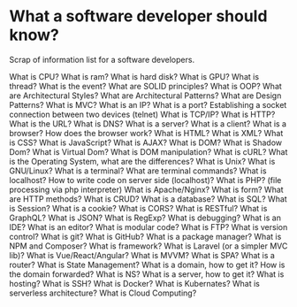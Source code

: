 # What a software developer should know?

Scrap of information list for a software developers.

What is CPU?
What is ram?
What is hard disk?
What is GPU?
What is thread?
What is the event?
What are SOLID principles?
What is OOP?
What are Architectural Styles?
What are Architectural Patterns?
What are Design Patterns?
What is MVC?
What is an IP?
What is a port?
Establishing a socket connection between two devices (telnet)
What is TCP/IP?
What is HTTP?
What is the URL?
What is DNS?
What is a server?
What is a client?
What is a browser?
How does the browser work?
What is HTML?
What is XML?
What is CSS?
What is JavaScript?
What is AJAX?
What is DOM?
What is Shadow Dom?
What is Virtual Dom?
What is DOM manipulation?
What is cURL?
What is the Operating System, what are the differences?
What is Unix?
What is GNU/Linux?
What is a terminal?
What are terminal commands?
What is localhost?
How to write code on server side (localhost)?
What is PHP? (file processing via php interpreter)
What is Apache/Nginx?
What is form? What are HTTP methods?
What is CRUD?
What is a database? What is SQL?
What is Session?
What is a cookie?
What is CORS?
What is RESTful?
What is GraphQL?
What is JSON?
What is RegExp?
What is debugging?
What is an IDE?
What is an editor?
What is modular code?
What is FTP?
What is version control?
What is git?
What is GitHub?
What is a package manager?
What is NPM and Composer?
What is framework?
What is Laravel (or a simpler MVC lib)?
What is Vue/React/Angular?
What is MVVM?
What is SPA?
What is a router?
What is State Management?
What is a domain, how to get it?
How is the domain forwarded? What is NS?
What is a server, how to get it?
What is hosting?
What is SSH?
What is Docker?
What is Kubernates?
What is serverless architecture?
What is Cloud Computing?

